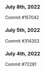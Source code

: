### July 8th, 2022

Commit #157042

### July 5th, 2022

Commit #314353


### July 4th, 2022

Commit #72281

